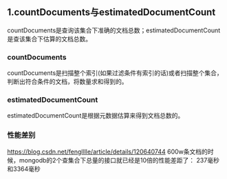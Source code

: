## 1.countDocuments与estimatedDocumentCount
countDocuments是查询该集合下准确的文档总数；estimatedDocumentCount是查该集合下估算的文档总数。
### countDocuments 
countDocuments是扫描整个索引(如果过滤条件有索引的话)或者扫描整个集合，判断出符合条件的文档，将数量求和得到的。

### estimatedDocumentCount
estimatedDocumentCount是根据元数据估算来得到文档总数的。

### 性能差别
https://blog.csdn.net/fenglllle/article/details/120640744
600w条文档的时候，mongodb的2个查集合下总量的接口就已经是10倍的性能差距了：
237毫秒和3364毫秒
